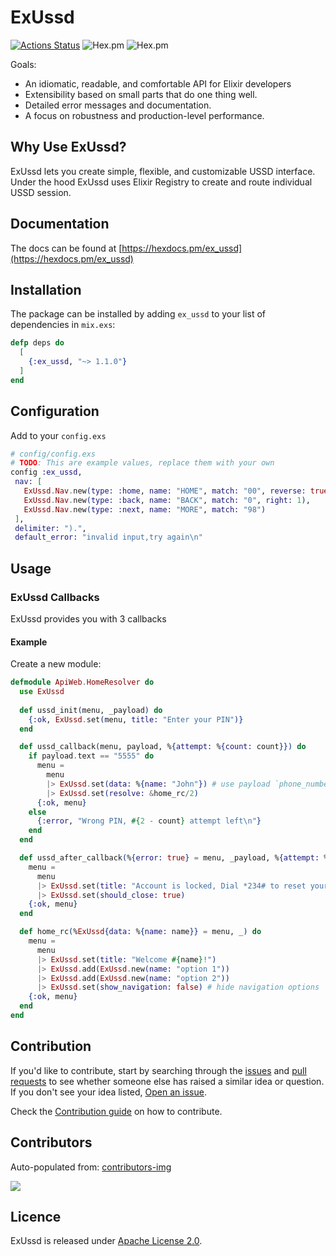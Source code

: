 # ExUssd

[![Actions Status](https://github.com/beamkenya/ex_ussd/workflows/Elixir%20CI/badge.svg)](https://github.com/beamkenya/ex_ussd/actions) ![Hex.pm](https://img.shields.io/hexpm/v/ex_ussd) ![Hex.pm](https://img.shields.io/hexpm/dt/ex_ussd)

Goals:

- An idiomatic, readable, and comfortable API for Elixir developers
- Extensibility based on small parts that do one thing well.
- Detailed error messages and documentation.
- A focus on robustness and production-level performance.

## Why Use ExUssd?

 ExUssd lets you create simple, flexible, and customizable USSD interface.
 Under the hood ExUssd uses Elixir Registry to create and route individual USSD session.

## Documentation

The docs can be found at [https://hexdocs.pm/ex_ussd](https://hexdocs.pm/ex_ussd)

## Installation

The package can be installed
by adding `ex_ussd` to your list of dependencies in `mix.exs`:

```elixir
defp deps do
  [
    {:ex_ussd, "~> 1.1.0"}
  ]
end
```

## Configuration

Add to your `config.exs`

 ```elixir
# config/config.exs
# TODO: This are example values, replace them with your own
config :ex_ussd,
  nav: [
    ExUssd.Nav.new(type: :home, name: "HOME", match: "00", reverse: true, orientation: :vertical),
    ExUssd.Nav.new(type: :back, name: "BACK", match: "0", right: 1),
    ExUssd.Nav.new(type: :next, name: "MORE", match: "98")
  ],
  delimiter: ").",
  default_error: "invalid input,try again\n"
```

## Usage

### ExUssd Callbacks

ExUssd provides you with 3 callbacks

#### Example

Create a new module:

```elixir
defmodule ApiWeb.HomeResolver do
  use ExUssd
  
  def ussd_init(menu, _payload) do
    {:ok, ExUssd.set(menu, title: "Enter your PIN")}
  end

  def ussd_callback(menu, payload, %{attempt: %{count: count}}) do
    if payload.text == "5555" do
      menu =
        menu
        |> ExUssd.set(data: %{name: "John"}) # use payload `phone_number` to fetch the user from DB
        |> ExUssd.set(resolve: &home_rc/2)
      {:ok, menu}
    else
      {:error, "Wrong PIN, #{2 - count} attempt left\n"}
    end
  end

  def ussd_after_callback(%{error: true} = menu, _payload, %{attempt: %{count: 3}}) do
    menu = 
      menu
      |> ExUssd.set(title: "Account is locked, Dial *234# to reset your account")
      |> ExUssd.set(should_close: true)
    {:ok, menu}
  end

  def home_rc(%ExUssd{data: %{name: name}} = menu, _) do
    menu =  
      menu
      |> ExUssd.set(title: "Welcome #{name}!")
      |> ExUssd.add(ExUssd.new(name: "option 1"))
      |> ExUssd.add(ExUssd.new(name: "option 2"))
      |> ExUssd.set(show_navigation: false) # hide navigation options
    {:ok, menu}
  end
end
```

## Contribution

If you'd like to contribute, start by searching through the [issues](https://github.com/beamkenya/ex_ussd/issues) and [pull requests](https://github.com/beamkenya/ex_ussd/pulls) to see whether someone else has raised a similar idea or question.
If you don't see your idea listed, [Open an issue](https://github.com/beamkenya/ex_ussd/issues).

Check the [Contribution guide](contributing.md) on how to contribute.

## Contributors

Auto-populated from:
[contributors-img](https://contributors-img.firebaseapp.com/image?repo=beamkenya/ex_ussd)

<a href="https://github.com/beamkenya/ex_ussd/graphs/contributors">
  <img src="https://contributors-img.firebaseapp.com/image?repo=beamkenya/ex_ussd" />
</a>

## Licence

ExUssd is released under [Apache License 2.0](LICENSE).
